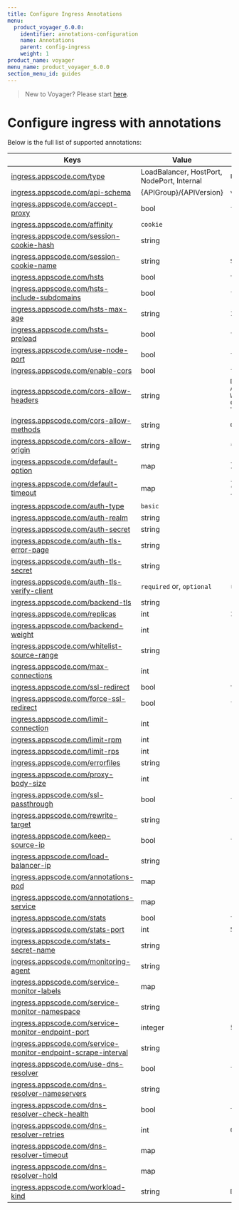 ```yaml
---
title: Configure Ingress Annotations
menu:
  product_voyager_6.0.0:
    identifier: annotations-configuration
    name: Annotations
    parent: config-ingress
    weight: 1
product_name: voyager
menu_name: product_voyager_6.0.0
section_menu_id: guides
---
```

> New to Voyager? Please start [here](/docs/concepts/overview.md).

# Configure ingress with annotations

Below is the full list of supported annotations:

|  Keys  |   Value   |  Default |
|--------|-----------|----------|
| [ingress.appscode.com/type](/docs/concepts/README.md) | LoadBalancer, HostPort, NodePort, Internal | `LoadBalancer` |
| [ingress.appscode.com/api-schema](/docs/concepts/overview.md) | {APIGroup}/{APIVersion} | `voyager.appscode.com/v1beta1` |
| [ingress.appscode.com/accept-proxy](/docs/guides/ingress/configuration/accept-proxy.md) | bool | `false` |
| [ingress.appscode.com/affinity](/docs/guides/ingress/http/sticky-session.md) | `cookie` | |
| [ingress.appscode.com/session-cookie-hash](/docs/guides/ingress/http/sticky-session.md) | string | |
| [ingress.appscode.com/session-cookie-name](/docs/guides/ingress/http/sticky-session.md) | string | `SERVERID` |
| [ingress.appscode.com/hsts](/docs/guides/ingress/http/hsts.md) | bool | `true` |
| [ingress.appscode.com/hsts-include-subdomains](/docs/guides/ingress/http/hsts.md) | bool | `false` |
| [ingress.appscode.com/hsts-max-age](/docs/guides/ingress/http/hsts.md) | string | `15768000` |
| [ingress.appscode.com/hsts-preload](/docs/guides/ingress/http/hsts.md) | bool | `false` |
| [ingress.appscode.com/use-node-port](/docs/concepts/ingress-types/nodeport.md) | bool | `false` |
| [ingress.appscode.com/enable-cors](/docs/guides/ingress/http/cors.md) | bool | `false` |
| [ingress.appscode.com/cors-allow-headers](/docs/guides/ingress/http/cors.md) | string | `DNT,X-CustomHeader,Keep-Alive,User-Agent,X-Requested-With,If-Modified-Since,Cache-Control,Content-Type,Authorization` |
| [ingress.appscode.com/cors-allow-methods](/docs/guides/ingress/http/cors.md) | string | `GET,PUT,POST,DELETE,PATCH,OPTIONS` |
| [ingress.appscode.com/cors-allow-origin](/docs/guides/ingress/http/cors.md) | string | `*` |
| [ingress.appscode.com/default-option](/docs/guides/ingress/configuration/default-options.md) | map | `{"http-server-close": "true", "dontlognull": "true"}` |
| [ingress.appscode.com/default-timeout](/docs/guides/ingress/configuration/default-timeouts.md) | map | `{"connect": "50s", "server": "50s", "client": "50s", "client-fin": "50s", "tunnel": "50s"}` |
| [ingress.appscode.com/auth-type](/docs/guides/ingress/security/basic-auth.md) | `basic` | |
| [ingress.appscode.com/auth-realm](/docs/guides/ingress/security/basic-auth.md) | string | |
| [ingress.appscode.com/auth-secret](/docs/guides/ingress/security/basic-auth.md) | string | |
| [ingress.appscode.com/auth-tls-error-page](/docs/guides/ingress/security/tls-auth.md) | string | |
| [ingress.appscode.com/auth-tls-secret](/docs/guides/ingress/security/tls-auth.md) | string | |
| [ingress.appscode.com/auth-tls-verify-client](/docs/guides/ingress/security/tls-auth.md) | `required` or, `optional` | `required` |
| [ingress.appscode.com/backend-tls](/docs/guides/ingress/tls/backend-tls.md) | string | |
| [ingress.appscode.com/replicas](/docs/guides/ingress/scaling.md) | int | `1` |
| [ingress.appscode.com/backend-weight](/docs/guides/ingress/http/blue-green-deployment.md) | int | |
| [ingress.appscode.com/whitelist-source-range](/docs/guides/ingress/configuration/whitelist.md) | string | |
| [ingress.appscode.com/max-connections](/docs/guides/ingress/configuration/max-connections.md) | int | |
| [ingress.appscode.com/ssl-redirect](/docs/guides/ingress/configuration/ssl-redirect.md) | bool | `true` |
| [ingress.appscode.com/force-ssl-redirect](/docs/guides/ingress/configuration/ssl-redirect.md) | bool | `false` |
| [ingress.appscode.com/limit-connection](/docs/guides/ingress/configuration/rate-limit.md) | int | |
| [ingress.appscode.com/limit-rpm](/docs/guides/ingress/configuration/rate-limit.md) | int | |
| [ingress.appscode.com/limit-rps](/docs/guides/ingress/configuration/rate-limit.md) | int | |
| [ingress.appscode.com/errorfiles](/docs/guides/ingress/configuration/error-files.md) | string | |
| [ingress.appscode.com/proxy-body-size](/docs/guides/ingress/configuration/body-size.md) | int | |
| [ingress.appscode.com/ssl-passthrough](/docs/guides/ingress/configuration/ssl-passthrough.md) | bool | `false` |
| [ingress.appscode.com/rewrite-target](/docs/guides/ingress/configuration/rewrite-target.md) | string | |
| [ingress.appscode.com/keep-source-ip](/docs/guides/ingress/configuration/keep-source-ip.md) | bool | `false` |
| [ingress.appscode.com/load-balancer-ip](/docs/guides/ingress/configuration/loadbalancer-ip.md) | string | |
| [ingress.appscode.com/annotations-pod](/docs/guides/ingress/configuration/pod-annotations.md) | map | |
| [ingress.appscode.com/annotations-service](/docs/guides/ingress/configuration/service-annotations.md) | map | |
| [ingress.appscode.com/stats](/docs/guides/ingress/monitoring/haproxy-stats.md) | bool | `false` |
| [ingress.appscode.com/stats-port](/docs/guides/ingress/monitoring/haproxy-stats.md) | int | `56789` |
| [ingress.appscode.com/stats-secret-name](/docs/guides/ingress/monitoring/haproxy-stats.md) | string | |
| [ingress.appscode.com/monitoring-agent](/docs/guides/ingress/monitoring/using-coreos-prometheus-operator.md) | string  |         |
| [ingress.appscode.com/service-monitor-labels](/docs/guides/ingress/monitoring/using-coreos-prometheus-operator.md) | map     |         |
| [ingress.appscode.com/service-monitor-namespace](/docs/guides/ingress/monitoring/using-coreos-prometheus-operator.md) | string  |         |
| [ingress.appscode.com/service-monitor-endpoint-port](/docs/guides/ingress/monitoring/using-coreos-prometheus-operator.md) | integer | 56790   |
| [ingress.appscode.com/service-monitor-endpoint-scrape-interval](/docs/guides/ingress/monitoring/using-coreos-prometheus-operator.md) | string  |         |
| [ingress.appscode.com/use-dns-resolver](/docs/guides/ingress/http/external-svc.md#using-external-domain) | bool | `false` |
| [ingress.appscode.com/dns-resolver-nameservers](/docs/guides/ingress/http/external-svc.md#using-external-domain) | string | |
| [ingress.appscode.com/dns-resolver-check-health](/docs/guides/ingress/http/external-svc.md#using-external-domain) | bool | `true` |
| [ingress.appscode.com/dns-resolver-retries](/docs/guides/ingress/http/external-svc.md#using-external-domain) | int | `0` |
| [ingress.appscode.com/dns-resolver-timeout](/docs/guides/ingress/http/external-svc.md#using-external-domain) | map | |
| [ingress.appscode.com/dns-resolver-hold](/docs/guides/ingress/http/external-svc.md#using-external-domain) | map | |
| [ingress.appscode.com/workload-kind](/docs/guides/ingress/pod-placement.md#choosing-workload-kind) | string | `Deployment` |
